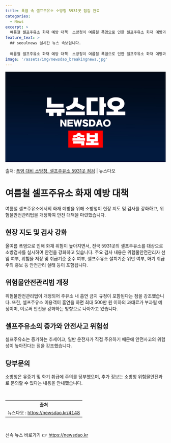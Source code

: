 ```yaml
---
title: 폭염 속 셀프주유소 소방청 5931곳 점검 완료
categories:
  - News
excerpt: >
  여름철 셀프주유소 화재 예방 대책  소방청이 여름철 폭염으로 인한 셀프주유소 화재 예방과 안전사고 방지를 위…
feature_text: >
  ## seoulnews 실시간 뉴스 속보입니다.

  여름철 셀프주유소 화재 예방 대책  소방청이 여름철 폭염으로 인한 셀프주유소 화재 예방과 안전사고 방지를 위…
image: '/assets/img/newsdao_breakingnews.jpg'
---
```


![뉴스다오 속보](/assets/img/newsdao_breakingnews.jpg)

<p>출처: <a href="https://newsdao.kr/4148" rel="dofollow">폭염 대비 소방청, 셀프주유소 5931곳 점검</a> | 뉴스다오</p>

<h1>여름철 셀프주유소 화재 예방 대책</h1>
<p data-ke-size="size16">여름철 셀프주유소에서의 화재 예방을 위해 소방청이 현장 지도 및 검사를 강화하고, 위험물안전관리법을 개정하여 안전 대책을 마련했습니다.</p>

<h2 data-ke-size="size26">현장 지도 및 검사 강화</h2>
<p data-ke-size="size16">올여름 폭염으로 인해 화재 위험이 높아지면서, 전국 5931곳의 셀프주유소를 대상으로 소방검사를 실시하여 안전을 강화하고 있습니다. 주요 검사 내용은 위험물안전관리자 선임 여부, 위험물 저장 및 취급기준 준수 여부, 셀프주유소 설치기준 위반 여부, 화기 취급 주의 홍보 등 안전관리 실태 등이 포함됩니다.</p>

<h2 data-ke-size="size26">위험물안전관리법 개정</h2>
<p data-ke-size="size16">위험물안전관리법이 개정되어 주유소 내 흡연 금지 규정이 포함된다는 점을 강조했습니다. 또한, 셀프주유소 이용객이 흡연을 하면 최대 500만 원 이하의 과태료가 부과될 예정이며, 이로써 안전을 강화하는 방향으로 나아가고 있습니다.</p>

<h2 data-ke-size="size26">셀프주유소의 증가와 안전사고 위험성</h2>
<p data-ke-size="size16">셀프주유소는 증가하는 추세이고, 일반 운전자가 직접 주유하기 때문에 안전사고의 위험성이 높아진다는 점을 강조했습니다.</p>

<h2 data-ke-size="size26">당부문의</h2>
<p data-ke-size="size16">소방청은 유증기 및 화기 취급에 주의를 당부했으며, 추가 정보는 소방청 위험물안전과로 문의할 수 있다는 내용을 안내했습니다.</p>

<p data-ke-size="size16">&nbsp;</p>
<table>
	<tbody>
		<tr>
			<td style="text-align: center; height: 17px;"><b>출처</b></td>
		</tr>
		<tr>
			<td style="text-align: center; height: 17px;">뉴스다오 : <a href="https://newsdao.kr/4148">https://newsdao.kr/4148</a></td>
		</tr>
	</tbody>
</table>
<p data-ke-size="size16">&nbsp;</p> 

신속 뉴스 바로가기 👉 <a href="https://newsdao.kr" rel="dofollow">https://newsdao.kr</a>



